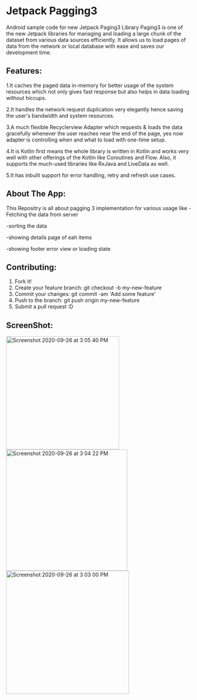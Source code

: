 # Jetpack Pagging3
Android sample code for new Jetpack Paging3 Library Paging3 is one of the new Jetpack libraries for managing and loading a large chunk of the dataset from various data sources efficiently. It allows us to load pages of data from the network or local database with ease and saves our development time.

## Features:

1.It caches the paged data in-memory for better usage of the system resources which not only gives fast response but also helps in data loading without hiccups.

2.It handles the network request duplication very elegantly hence saving the user's bandwidth and system resources.

3.A much flexible Recyclerview Adapter which requests & loads the data gracefully whenever the user reaches near the end of the page, yes now adapter is controlling when and what to load with one-time setup.

4.It is Kotlin first means the whole library is written in Kotlin and works very well with other offerings of the Kotlin like Coroutines and Flow. Also, it supports the much-used libraries like RxJava and LiveData as well.

5.It has inbuilt support for error handling, retry and refresh use cases.


## About The App:
This Repositry is all about pagging 3 implementation for various usage like
-Fetching the data from server

-sorting the data 

-showing details page of eah items

-showing footer error view or loading state

## Contributing:

1. Fork it!
2. Create your feature branch: git checkout -b my-new-feature
3. Commit your changes: git commit -am 'Add some feature'
4. Push to the branch: git push origin my-new-feature
5. Submit a pull request :D


## ScreenShot:

<img width="306" alt="Screenshot 2020-09-26 at 3 05 40 PM" src="https://user-images.githubusercontent.com/32665518/94337662-f3cdf980-0009-11eb-8b1c-fe849a822da4.png">
<img width="328" alt="Screenshot 2020-09-26 at 3 04 22 PM" src="https://user-images.githubusercontent.com/32665518/94337667-f597bd00-0009-11eb-86dc-42feb4a70857.png">
<img width="333" alt="Screenshot 2020-09-26 at 3 03 00 PM" src="https://user-images.githubusercontent.com/32665518/94337668-f7618080-0009-11eb-8ab5-45e7ac65bd38.png">

